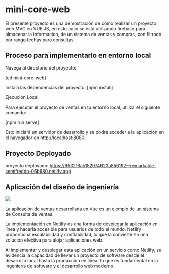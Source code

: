 # mini-core-web
El presente proyecto es una demostración de cómo realizar un proyecto web MVC en VUE.JS, en este caso se está utilizando firebase para 
almacenar la informacion, de un sistema de ventas y compras, con filtrado por rango fechas para consultas 
## Proceso para implementarlo en entorno local 
Navega al directorio del proyecto:

[cd mini-core-web]

Instala las dependencias del proyecto:
    [npm install]

Ejecución Local

Para ejecutar el proyecto de ventas en tu entorno local, utiliza el siguiente comando:

[npm run serve]

Esto iniciará un servidor de desarrollo y se podrá acceder a la aplicación en el navegador en http://localhost:8080.

## Proyecto Deployado 

proyecto deployado: https://653216ab152974623a856192--remarkable-semifreddo-06b680.netlify.app


## Aplicación del diseño de ingeniería

![](https://s1.qwant.com/thumbr/0x380/2/5/90cb912590286e75fbc27a676b57f21a7be004c2a6083d5a6feec7da8dabcc/f20cb6dd36379900fd6f756d7d2139f1.jpg?u=https%3A%2F%2Fi.pinimg.com%2F736x%2Ff2%2F0c%2Fb6%2Ff20cb6dd36379900fd6f756d7d2139f1.jpg&q=0&b=1&p=0&a=0)

La aplicación de ventas desarrollada en Vue es un ejemplo de un sistema de Consulta de ventas. 

La implementación en Netlify es una forma de desplegar la aplicación en línea y hacerla accesible para usuarios de todo el mundo. Netlify proporciona escalabilidad y confiabilidad, lo que la convierte en una solución efectiva para alojar aplicaciones web.

Al implementar y desplegar esta aplicación en un servicio como Netlify, se evidencia la capacidad de llevar un proyecto de software desde el desarrollo local hasta la producción en línea, lo que es fundamental en la ingeniería de software y el desarrollo web moderno.

